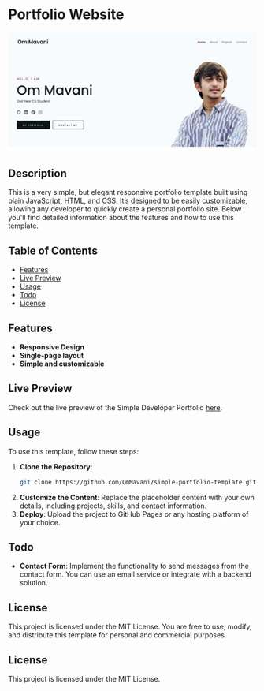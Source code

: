 #  Portfolio Website

![Project Preview](preview.png)

## Description

This is a very simple, but elegant responsive portfolio template built using plain JavaScript, HTML, and CSS. It’s designed to be easily customizable, allowing any developer to quickly create a personal portfolio site. Below you'll find detailed information about the features and how to use this template.

## Table of Contents

- [Features](#features)
- [Live Preview](#live-preview)
- [Usage](#usage)
- [Todo](#todo)
- [License](#license)

## Features

- **Responsive Design**
- **Single-page layout**
- **Simple and customizable**

## Live Preview

Check out the live preview of the Simple Developer Portfolio [here](https://om23aas.github.io/).

## Usage

To use this template, follow these steps:

1. **Clone the Repository**:
    ```bash
    git clone https://github.com/OmMavani/simple-portfolio-template.git
    ```
2. **Customize the Content**: Replace the placeholder content with your own details, including projects, skills, and contact information.
3. **Deploy**: Upload the project to GitHub Pages or any hosting platform of your choice.

## Todo

- **Contact Form**: Implement the functionality to send messages from the contact form. You can use an email service or integrate with a backend solution.

## License

This project is licensed under the MIT License. You are free to use, modify, and distribute this template for personal and commercial purposes.


## License

This project is licensed under the MIT License.
